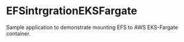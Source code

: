 # EFSintrgrationEKSFargate
Sample application to demonstrate mounting EFS to AWS EKS-Fargate container.
